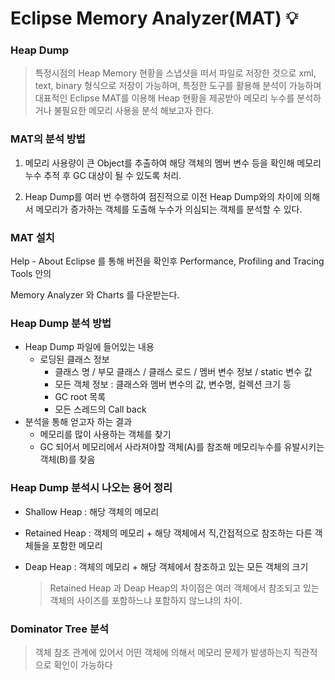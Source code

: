 # Eclipse Memory Analyzer(MAT) :bulb:



### Heap Dump

> 특정시점의 Heap Memory 현황을 스냅샷을 떠서 파일로 저장한 것으로 xml, text, binary 형식으로 저장이 가능하며, 특정한 도구를 활용해 분석이 가능하며 대표적인 Eclipse MAT를 이용해 Heap 현황을 제공받아 메모리 누수를 분석하거나 불필요한 메모리 사용을 분석 해보고자 한다.



### MAT의 분석 방법

1) 메모리 사용량이 큰 Object를 추출하여 해당 객체의 멤버 변수 등을 확인해 메모리 누수 추적 후 GC 대상이 될 수 있도록 처리.

2) Heap Dump를 여러 번 수행하여 점진적으로 이전 Heap Dump와의 차이에 의해서 메모리가 증가하는 객체를 도출해 누수가 의심되는 객체를 분석할 수 있다.



### MAT 설치

Help - About Eclipse 를 통해 버전을 확인후 Performance, Profiling and Tracing Tools 안의 

Memory Analyzer 와 Charts 를 다운받는다.



### Heap Dump 분석 방법

- Heap Dump 파일에 들어있는 내용
  - 로딩된 클래스 정보 
    - 클래스 명 / 부모 클래스 / 클래스 로드 / 멤버 변수 정보 / static 변수 값
    - 모든 객체 정보 : 클래스와 멤버 변수의 값, 변수명, 컬렉션 크기 등
    - GC root 목록
    - 모든 스레드의 Call back
- 분석을 통해 얻고자 하는 결과
  - 메모리를 많이 사용하는 객체를 찾기
  - GC 되어서 메모리에서 사라져야할 객체(A)를 참조해 메모리누수를 유발시키는 객체(B)를 찾음



### Heap Dump 분석시 나오는 용어 정리

- Shallow Heap : 해당 객체의 메모리

- Retained Heap : 객체의 메모리 + 해당 객체에서 직,간접적으로 참조하는 다른 객체들을 포함한 메모리

- Deap Heap : 객체의 메모리 + 해당 객체에서 참조하고 있는 모든 객체의 크기

  > Retained Heap 과 Deap Heap의 차이점은 여러 객체에서 참조되고 있는 객체의 사이즈를 포함하느냐 포함하지 않느냐의 차이.



### Dominator Tree 분석

> 객체 참조 관계에 있어서 어떤 객체에 의해서 메모리 문제가 발생하는지 직관적으로 확인이 가능하다
